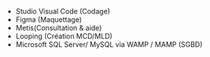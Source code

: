- Studio Visual Code (Codage)
- Figma (Maquettage)
- Metis(Consultation & aide)
- Looping (Création MCD/MLD)
- Microsoft SQL Server/ MySQL via WAMP / MAMP (SGBD)

